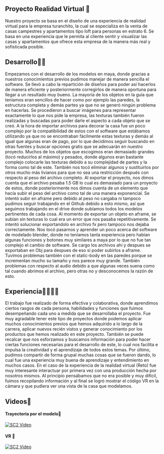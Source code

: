 ## **Proyecto Realidad Virtual** 🤙
Nuestro proyecto se basa en el diseño de una experiencia de realidad virtual para la empresa turanchito, la cual se especializa en la venta de casas campestres y apartamentos tipo loft para personas en estrato 6. Se basa en una experiencia que le permita al cliente sentir y visualizar las casas y apartamentos que ofrece esta empresa de la manera más real y sofisticada posible.


## **Desarrollo**👷🏽
Empezamos con el desarrollo de los modelos en maya, donde gracias a nuestros conocimientos previos pudimos manejar de manera sencilla el software. Se llevó a cabo la repartición de diseños para poder así hacerlos de manera eficiente y posteriormente corregirlos de manera oportuna para llegar a un resultado muy bueno. La mayoría de los objetos en la guía que teníamos eran sencillos de hacer como por ejemplo las paredes, la estructura completa y demás partes ya que no se generó ningún problema en hacerlas. Se procedieron a buscar imágenes para representar exactamente lo que nos pide la empresa, las texturas también fueron realizadas y buscadas para poder darle el aspecto a cada objeto que se creó. A la hora de importar archivos para decorar la casa fue un poco complejo por la compatibilidad de estos con el software que estábamos utilizando ya que no se encontraban fácilmente estas texturas y demás al igual que algunas eran de pago, por lo que decidimos seguir buscando en otras fuentes y buscar opciones gratis que se adecuarán en nuestro proyecto. Muchos de los objetos que escogimos eran demasiado grandes (tocó reducirlos al máximo) y pesados, donde algunos eran bastante complejo colocarle las texturas debido a su complejidad de partes y la forma como tal de este. También nos tocó eliminar algunos y sustituirlos por otros mucho más livianos para que no sea una restricción después con respecto al peso del archivo completo. Al exportar el proyecto, nos dimos cuenta que el archivo pesaba 1.5 GB lo cual es demasiado para un proyecto de estos, donde posteriormente nos dimos cuenta de un elemento que hacía subir el peso del archivo como tal de una manera exponencial. Se intentó subir en aframe pero debido al peso no cargaba ni tampoco pudimos seguir trabajando en el Github debido a esto mismo, así que seguimos trabajando en el drive donde subíamos todos los modelos pertinentes de cada cosa. Al momento de exportar un objeto en aframe, se subían sin texturas lo cual era un error que nos pasaba repetitivamente. Se intentó solucionar exportandolo en archivo fx pero tampoco nos dejaba correctamente. Nos tocó pasarnos y aprender un poco acerca del software de modelado blender, donde no teníamos tanta experiencia pero habían algunas funciones y botones muy similares a maya por lo que no fue tan complejo el cambio de software. Se cargo los archivos ahi y despues se exportaban en Obj para despues de eso si poder subirlos a aframe. Tuvimos problemas también con el static-body en las paredes porque se incrementan mucho su tamaño y nos parece muy grande. También problemas con respecto al audio debido a que algunas veces suena como tal cuando abrimos el archivo, pero otras no y desconocemos la razón de esto.

## **Experiencia**🤟🏻🧍🏼 

El trabajo fue realizado de forma efectiva y colaborativa, donde aprendimos ciertos rasgos de cada persona, habilidades y funciones que fuimos desempeñando cada uno a medida que se desarrollaba el proyecto. Fue muy agradable tener este tipo de proyectos donde podemos aplicar muchos conocimientos previos que hemos adquirido a lo largo de la carrera, aplicar nuevos recién vistos y generar conocimiento por los productos que hemos realizado en este proyecto. También se puede recalcar que nos esforzamos y buscamos información para poder hacer ciertas funciones necesarias para el desarrollo de este, lo cual nos facilita e impulsa la creatividad y el aprendizaje de todos estos temas. Por último, pudimos compartir de forma grupal muchas cosas que se fueron dando, lo cual fue una experiencia muy buena de aprendizaje y entendimiento en muchos casos. En el caso de la experiencia de la realidad virtual (Reto) fue muy interesante interactuar por primera vez con una producción hecha por nosotros mismos. Al principio pensábamos que no era posible y muy difícil, fuimos recopilando información y al final se logró mostrar el código VR en la cámara y que pudiera ver una vista de la casa que modelamos.


## **Videos**🎥

#### **Trayectoria por el modelo**🔭

[![SC2 Video](https://img.youtube.com/vi/aD8o0E7l2nI/0.jpg)](http://www.youtube.com/watch?v=aD8o0E7l2nI)
#### **VR** 📲 
[![SC2 Video](https://img.youtube.com/vi/-cQpTbRBOt0/0.jpg)](http://www.youtube.com/watch?v=-cQpTbRBOt0)
